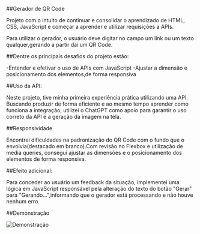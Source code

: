 ##Gerador de QR Code

Projeto com o intuito de continuar e consolidar o aprendizado de HTML, CSS, JavaScript e começar a aprender e utilizar requisições a APIs. 

Para utilizar o gerador, o usuário deve digitar no campo um link ou um texto qualquer,gerando a partir daí um QR Code.

##Dentre os principais desafios do projeto estão:

-Entender e efetivar o uso de APIs com JavaScript
-Ajustar a dimensão e posicionamento dos elementos,de forma responsiva

##Uso da API:

Neste projeto, tive minha primeira experiência prática utilizando uma API. Buscando produzir de forma eficiente e ao mesmo tempo aprender como funciona a integração, utilizei o 
ChatGPT como apoio para garantir o uso correto da API e a geração da imagem na tela.

##Responsividade

Encontrei dificuldades na padronização do QR Code com o fundo que o envolvia(destacado em branco).Com revisão no Flexbox e utilização de media queries, consegui
ajustar as dimensões e o posicionamento dos elementos de forma responsiva.

##Efeito adicional:

Para conceder ao usuário um feedback da situação, implementei uma lógica em JavaScript responsável pela alteração do texto do botão "Gerar" para "Gerando...",informando que o gerador está processando e não houve nenhum erro.

##Demonstração

![Demonstração](.assets/GeradorDeQRCode.gif)


